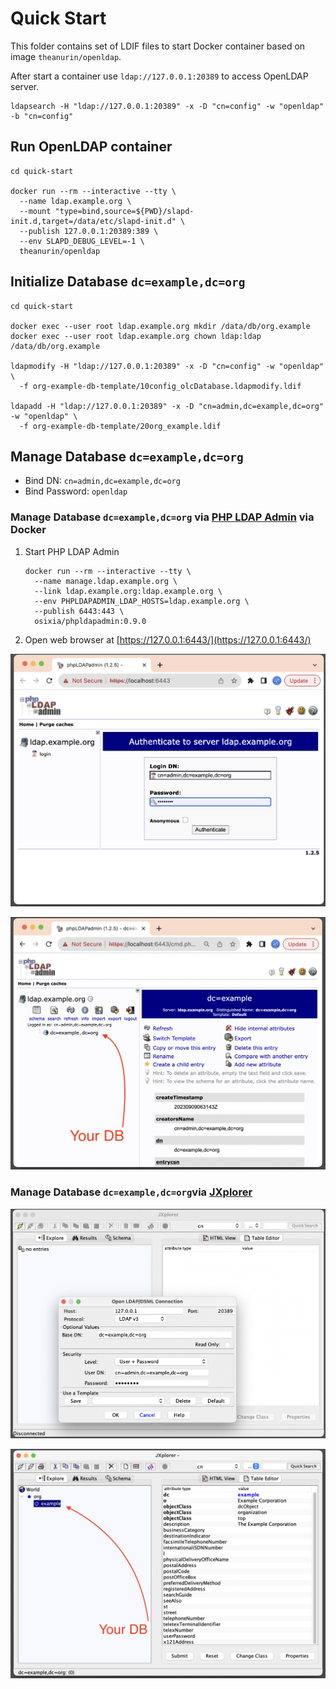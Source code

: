 # Quick Start

This folder contains set of LDIF files to start Docker container based on image `theanurin/openldap`.

After start a container use `ldap://127.0.0.1:20389` to access OpenLDAP server.

```
ldapsearch -H "ldap://127.0.0.1:20389" -x -D "cn=config" -w "openldap" -b "cn=config"
```

## Run OpenLDAP container

```shell
cd quick-start

docker run --rm --interactive --tty \
  --name ldap.example.org \
  --mount "type=bind,source=${PWD}/slapd-init.d,target=/data/etc/slapd-init.d" \
  --publish 127.0.0.1:20389:389 \
  --env SLAPD_DEBUG_LEVEL=-1 \
  theanurin/openldap
```

## Initialize Database `dc=example,dc=org`

```shell
cd quick-start

docker exec --user root ldap.example.org mkdir /data/db/org.example
docker exec --user root ldap.example.org chown ldap:ldap /data/db/org.example

ldapmodify -H "ldap://127.0.0.1:20389" -x -D "cn=config" -w "openldap" \
  -f org-example-db-template/10config_olcDatabase.ldapmodify.ldif

ldapadd -H "ldap://127.0.0.1:20389" -x -D "cn=admin,dc=example,dc=org" -w "openldap" \
  -f org-example-db-template/20org_example.ldif
```

## Manage Database `dc=example,dc=org`

- Bind DN: `cn=admin,dc=example,dc=org`
- Bind Password: `openldap`


### Manage Database `dc=example,dc=org` via [PHP LDAP Admin](http://www.phpldapadmin.org/) via Docker

1. Start PHP LDAP Admin
    ```shell
    docker run --rm --interactive --tty \
      --name manage.ldap.example.org \
      --link ldap.example.org:ldap.example.org \
      --env PHPLDAPADMIN_LDAP_HOSTS=ldap.example.org \
      --publish 6443:443 \
      osixia/phpldapadmin:0.9.0
    ```
1. Open web browser at [https://127.0.0.1:6443/](https://127.0.0.1:6443/)

![PHP LDAP Admin connection](README.screenshot03.png "PHP LDAP Admin connection")

![PHP LDAP Admin work area](README.screenshot04.png "PHP LDAP Admin work area")

### Manage Database `dc=example,dc=org`via [JXplorer](http://jxplorer.org/)

![JXplorer connection](README.screenshot01.png "JXplorer connection")

![JXplorer work area](README.screenshot02.png "JXplorer work area")
